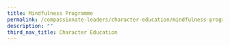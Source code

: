 ```yaml
---
title: Mindfulness Programme
permalink: /compassionate-leaders/character-education/mindfulness-programme/
description: ""
third_nav_title: Character Education
---
```

